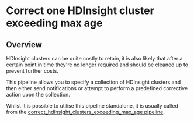 # Correct one HDInsight cluster exceeding max age

## Overview

HDInsight clusters can be quite costly to retain, it is also likely that after a certain point in time they're no longer required and should be cleaned up to prevent further costs.

This pipeline allows you to specify a collection of HDInsight clusters and then either send notifications or attempt to perform a predefined corrective action upon the collection.

Whilst it is possible to utilise this pipeline standalone, it is usually called from the [correct_hdinsight_clusters_exceeding_max_age pipeline](https://hub.flowpipe.io/mods/turbot/azure_thrifty/pipelines/azure_thrifty.pipeline.correct_hdinsight_cluster_exceeding_max_age).